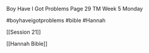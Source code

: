 Boy Have I Got Problems
Page 29
TM Week 5 Monday

#boyhaveigotproblems #bible #Hannah 

[[Session 21]]

[[Hannah Bible]]
